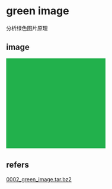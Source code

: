 # green image

分析绿色图片原理

## image

![0002_green_image.png](images/0002_green_image.png)

## refers

[0002_green_image.tar.bz2](refers/0002_green_image.tar.bz2)
